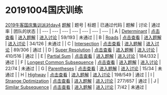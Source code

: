 # 20191004国庆训练
[2019牛客国庆集训派对day4](https://ac.nowcoder.com/acm/contest/1109#question)
[题解](https://blog.csdn.net/liangzhaoyang1/article/details/72796738)
| 题号 | 标题 | 已通过代码 | 题解 | 讨论 | 通过率 | 团队的状态 |
| --- | --- | --- | --- | --- | --- | --- |
| A | [Determinant](https://ac.nowcoder.com/acm/contest/1109/A) | [点击查看](https://ac.nowcoder.com/acm/contest/1109#submit/%7B%22problemIdFilter%22%3A52860%2C%22statusTypeFilter%22%3A5%7D) | [进入题解](https://ac.nowcoder.com/acm/problem/blogs/52860) | [进入讨论](https://ac.nowcoder.com/discuss/tag/109255?type=101&appendTagId=109213) | 59/193 | 未通过 |
| B | [Roads](https://ac.nowcoder.com/acm/contest/1109/B) | [点击查看](https://ac.nowcoder.com/acm/contest/1109#submit/%7B%22problemIdFilter%22%3A52861%2C%22statusTypeFilter%22%3A5%7D) | [进入题解](https://ac.nowcoder.com/acm/problem/blogs/52861) | [进入讨论](https://ac.nowcoder.com/discuss/tag/109256?type=101&appendTagId=109213) | 34/126 | 未通过 |
| C | [Intersection](https://ac.nowcoder.com/acm/contest/1109/C) | [点击查看](https://ac.nowcoder.com/acm/contest/1109#submit/%7B%22problemIdFilter%22%3A52862%2C%22statusTypeFilter%22%3A5%7D) | [进入题解](https://ac.nowcoder.com/acm/problem/blogs/52862) | [进入讨论](https://ac.nowcoder.com/discuss/tag/109257?type=101&appendTagId=109213) | 89/306 | 通过 |
| D | [Super Resolution](https://ac.nowcoder.com/acm/contest/1109/D) | [点击查看](https://ac.nowcoder.com/acm/contest/1109#submit/%7B%22problemIdFilter%22%3A52863%2C%22statusTypeFilter%22%3A5%7D) | [进入题解](https://ac.nowcoder.com/acm/problem/blogs/52863) | [进入讨论](https://ac.nowcoder.com/discuss/tag/109258?type=101&appendTagId=109213) | 410/516 | 通过 |
| E | [Partial Sum](https://ac.nowcoder.com/acm/contest/1109/E) | [点击查看](https://ac.nowcoder.com/acm/contest/1109#submit/%7B%22problemIdFilter%22%3A52864%2C%22statusTypeFilter%22%3A5%7D) | [进入题解](https://ac.nowcoder.com/acm/problem/blogs/52864) | [进入讨论](https://ac.nowcoder.com/discuss/tag/109259?type=101&appendTagId=109213) | 184/332 | 通过 |
| F | [Longest Common Subsequence](https://ac.nowcoder.com/acm/contest/1109/F) | [点击查看](https://ac.nowcoder.com/acm/contest/1109#submit/%7B%22problemIdFilter%22%3A52865%2C%22statusTypeFilter%22%3A5%7D) | [进入题解](https://ac.nowcoder.com/acm/problem/blogs/52865) | [进入讨论](https://ac.nowcoder.com/discuss/tag/109260?type=101&appendTagId=109213) | 22/74 | 未通过 |
| G | [Parentheses](https://ac.nowcoder.com/acm/contest/1109/G) | [点击查看](https://ac.nowcoder.com/acm/contest/1109#submit/%7B%22problemIdFilter%22%3A52866%2C%22statusTypeFilter%22%3A5%7D) | [进入题解](https://ac.nowcoder.com/acm/problem/blogs/52866) | [进入讨论](https://ac.nowcoder.com/discuss/tag/109261?type=101&appendTagId=109213) | 15/34 | 未通过 |
| H | [Highway](https://ac.nowcoder.com/acm/contest/1109/H) | [点击查看](https://ac.nowcoder.com/acm/contest/1109#submit/%7B%22problemIdFilter%22%3A52867%2C%22statusTypeFilter%22%3A5%7D) | [进入题解](https://ac.nowcoder.com/acm/problem/blogs/52867) | [进入讨论](https://ac.nowcoder.com/discuss/tag/109262?type=101&appendTagId=109213) | 198/549 | 通过 |
| I | [Strange Optimization](https://ac.nowcoder.com/acm/contest/1109/I) | [点击查看](https://ac.nowcoder.com/acm/contest/1109#submit/%7B%22problemIdFilter%22%3A52868%2C%22statusTypeFilter%22%3A5%7D) | [进入题解](https://ac.nowcoder.com/acm/problem/blogs/52868) | [进入讨论](https://ac.nowcoder.com/discuss/tag/109263?type=101&appendTagId=109213) | 277/657 | 通过 |
| J | [Similar Subsequence](https://ac.nowcoder.com/acm/contest/1109/J) | [点击查看](https://ac.nowcoder.com/acm/contest/1109#submit/%7B%22problemIdFilter%22%3A52869%2C%22statusTypeFilter%22%3A5%7D) | [进入题解](https://ac.nowcoder.com/acm/problem/blogs/52869) | [进入讨论](https://ac.nowcoder.com/discuss/tag/109264?type=101&appendTagId=109213) | 7/42 | 未通过 |
